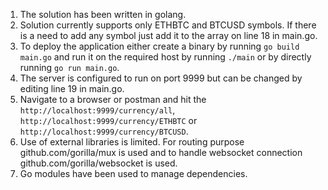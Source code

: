 1. The solution has been written in golang.
2. Solution currently supports only ETHBTC and BTCUSD symbols. If there is a need to add any symbol just add it to the array on line 18 in main.go. 
3. To deploy the application either create a binary by running ```go build main.go``` and run it on the required host by running ```./main``` or by directly running ```go run main.go```.
4. The server is configured to run on port 9999 but can be changed by editing line 19 in main.go.
5. Navigate to a browser or postman and hit the ```http://localhost:9999/currency/all```, ```http://localhost:9999/currency/ETHBTC``` or ```http://localhost:9999/currency/BTCUSD```.
6. Use of external libraries is limited. For routing purpose github.com/gorilla/mux is used and to handle websocket connection github.com/gorilla/websocket is used.
7. Go modules have been used to manage dependencies.